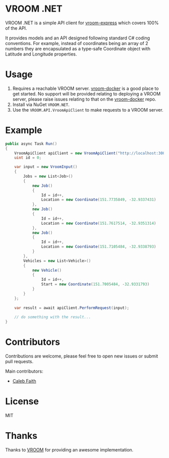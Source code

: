 # VROOM .NET

VROOM .NET is a simple API client for [vroom-express](https://github.com/VROOM-Project/vroom-express) which covers 100% of the API. 

It provides models and an API designed following standard C# coding conventions. For example, instead of coordinates being an array of 2 numbers they are encapsulated as a type-safe Coordinate object with Latitude and Longitude properties.

# Usage

1. Requires a reachable VROOM server. [vroom-docker](https://github.com/VROOM-Project/vroom-docker) is a good place to get started. No support will be provided relating to deploying a VROOM server, please raise issues relating to that on the [vroom-docker](https://github.com/VROOM-Project/vroom-docker) repo.
2. Install via NuGet `VROOM.NET`.
3. Use the `VROOM.API.VroomApiClient` to make requests to a VROOM server.

# Example

```C#
public async Task Run()
{
    VroomApiClient apiClient = new VroomApiClient("http://localhost:3000");
    uint id = 0;

    var input = new VroomInput()
    {
        Jobs = new List<Job>()
        {
            new Job()
            {
                Id = id++,
                Location = new Coordinate(151.7735849, -32.9337431)
            },
            new Job()
            {
                Id = id++,
                Location = new Coordinate(151.7617514, -32.9351314)
            },
            new Job()
            {
                Id = id++,
                Location = new Coordinate(151.7105484, -32.9338793)
            }
        },
        Vehicles = new List<Vehicle>()
        {
            new Vehicle()
            {
                Id = id++,
                Start = new Coordinate(151.7005484, -32.9331793)
            }
        }
    };
    
    var result = await apiClient.PerformRequest(input);
    
    // do something with the result...
}
```

# Contributors

Contributions are welcome, please feel free to open new issues or submit pull requests.

Main contributors:
* [Caleb Faith](https://github.com/calebfaith)

# License

MIT

# Thanks

Thanks to [VROOM](https://github.com/VROOM-Project) for providing an awesome implementation.
